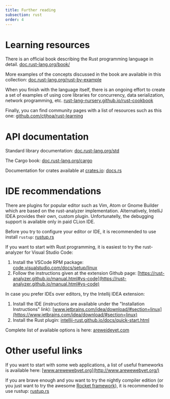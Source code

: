 ```yaml
---
title: Further reading
subsection: rust
order: 4
---
```


# Learning resources

There is an official book describing the Rust programming language in detail.
[doc.rust-lang.org/book/](https://doc.rust-lang.org/book/index.html)

More examples of the concepts discussed in the book are available in this collection:
[doc.rust-lang.org/rust-by-example](https://doc.rust-lang.org/rust-by-example/)

When you finish with the language itself, there is an ongoing effort to create a set of examples of using core libraries for concurrency, data serialization, network programming, etc.
[rust-lang-nursery.github.io/rust-cookbook](https://rust-lang-nursery.github.io/rust-cookbook/intro.html)

Finally, you can find community pages with a list of resources such as this one:
[github.com/ctjhoa/rust-learning](https://github.com/ctjhoa/rust-learning)


# API documentation

Standard library documentation:
[doc.rust-lang.org/std](https://doc.rust-lang.org/std/)

The Cargo book:
[doc.rust-lang.org/cargo](https://doc.rust-lang.org/cargo/)

Documentation for crates available at [crates.io](https://crates.io/):
[docs.rs](https://docs.rs/)

# IDE recommendations

There are plugins for popular editor such as Vim, Atom or Gnome Builder which are based on the rust-analyzer implementation. Alternatively, IntelliJ IDEA provides their own, custom plugin. Unfortunatelly, the debugging support is available only in paid CLion IDE.

Before you try to configure your editor or IDE, it is recommended to use install `rustup`:
[rustup.rs](https://rustup.rs/)

If you want to start with Rust programming, it is easiest to try the rust-analyzer for Visual Studio Code:
 1. Install the VSCode RPM package: [code.visualstudio.com/docs/setup/linux](https://code.visualstudio.com/docs/setup/linux)
 2. Follow the instructions given at the extension Github page:  [https://rust-analyzer.github.io/manual.html#vs-code](https://rust-analyzer.github.io/manual.html#vs-code)

In case you prefer IDEs over editors, try the Intellij IDEA extension:
 1. Install the IDE (instructions are available under the "Installation Instructions" link): [www.jetbrains.com/idea/download/#section=linux](https://www.jetbrains.com/idea/download/#section=linux)
 2. Install the Rust plugin: [intellij-rust.github.io/docs/quick-start.html](https://intellij-rust.github.io/docs/quick-start.html)

Complete list of available options is here:
[areweideyet.com](https://areweideyet.com/)

# Other useful links

If you want to start with some web applications, a list of useful frameworks is available here:
[www.arewewebyet.org](http://www.arewewebyet.org/)

If you are brave enough and you want to try the nightly compiler edition (or you just want to try the awesome [Rocket framework](https://rocket.rs/)), it is recommended to use rustup:
[rustup.rs](https://rustup.rs/)

